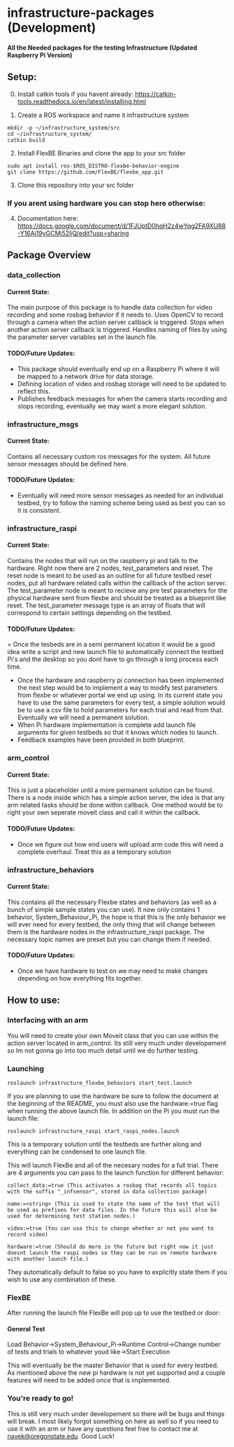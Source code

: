 # infrastructure-packages (Development)
#### All the Needed packages for the testing Infrastructure (Updated Raspberry Pi Version)


## Setup:

0. Install catkin tools if you havent already: https://catkin-tools.readthedocs.io/en/latest/installing.html

1. Create a ROS workspace and name it infrastructure system 
```
mkdir -p ~/infrastructure_system/src
cd ~/infrastructure_system/
catkin build
```
2. Install FlexBE Binaries and clone the app to your src folder
```
sudo apt install ros-$ROS_DISTRO-flexbe-behavior-engine
git clone https://github.com/FlexBE/flexbe_app.git 
```
3. Clone this repository into your src folder

### If you arent using hardware you can stop here otherwise:

4. Documentation here: https://docs.google.com/document/d/1FJUptD0hqH2z4wYqg2FA9XU88-Y16Aj19yGCMj52ljQ/edit?usp=sharing

## Package Overview

### data_collection

#### Current State:
The main purpose of this package is to handle data collection for video recording and some rosbag behavior if it needs to. Uses OpenCV to record through a camera when the action server callback is triggered. Stops when another action server callback is triggered. Handles naming of files by using the parameter server variables set in the launch file.

#### TODO/Future Updates:
- This package should eventually end up on a Raspberry Pi where it will be mapped to a network drive for data storage. 
- Defining location of video and rosbag storage will need to be updated to reflect this.
- Publishes feedback messages for when the camera starts recording and stops recording, eventually we may want a more elegant solution.

### infrastructure_msgs

#### Current State:
Contains all necessary custom ros messages for the system. All future sensor messages should be defined here.

#### TODO/Future Updates:
- Eventually will need more sensor messages as needed for an individual testbed, try to follow the naming scheme being used as best you can so it is consistent.

### infrastructure_raspi

#### Current State:
Contains the nodes that will run on the raspberry pi and talk to the hardware. Right now there are 2 nodes, test_parameters and reset. The reset node is meant to be used as an outline for all future testbed reset nodes, put all hardware related calls within the callback of the action server. The test_parameter node is meant to recieve any pre test parameters for the physical hardware sent from flexbe and should be treated as a blueprint like reset. The test_parameter message type is an array of floats that will correspond to certain settings depending on the testbed.

#### TODO/Future Updates:
= Once the tesbeds are in a semi permanent location it would be a good idea write a script and new launch file to automatically connect the testbed Pi's and the desktop so you dont have to go through a long process each time.
- Once the hardware and raspberry pi connection has been implemented the next step would be to implement a way to modify test parameters from flexbe or whatever portal we end up using. In its current state you have to use the same parameters for every test, a simple solution would be to use a csv file to hold parameters for each trial and read from that. Eventually we will need a permanent solution.
- When Pi hardware implementation is complete add launch file arguments for given testbeds so that it knows which nodes to launch.
- Feedback examples have been provided in both blueprint.

### arm_control

#### Current State:
This is just a placeholder until a more permanent solution can be found. There is a node inside which has a simple action server, the idea is that any arm related tasks should be done within callback. One method would be to right your own seperate moveit class and call it within the callback. 

#### TODO/Future Updates:
- Once we figure out how end users will upload arm code this will need a complete overhaul. Treat this as a temporary solution

### infrastructure_behaviors

#### Current State:
This contains all the necessary Flexbe states and behaviors (as well as a bunch of simple sample states you can use). It now only contains 1 behavior, System_Behaviour_Pi, the hope is that this is the only behavior we will ever need for every testbed, the only thing that will change between them is the hardware nodes in the infrastructure_raspi package. The necessary topic names are preset but you can change them if needed.  

#### TODO/Future Updates:
- Once we have hardware to test on we may need to make changes depending on how everything fits together.

## How to use:
### Interfacing with an arm
You will need to create your own Moveit class that you can use within the action server located in arm_control. Its still very much under developement so Im not gonna go into too much detail until we do further testing.
    
### Launching 
```
roslaunch infrastructure_flexbe_behaviors start_test.launch 

```
If you are planning to use the hardware be sure to follow the document at the beginning of the README, you must also use the hardware:=true flag when running the above launch file. In addition on the Pi you must run the launch file:
```
roslaunch infrastructure_raspi start_raspi_nodes.launch

```
This is a temporary solution until the testbeds are further along and everything can be condensed to one launch file.

This will launch FlexBe and all of the necesary nodes for a full trial. There are 4 arguments you can pass to the launch function for different behavior:
```
collect_data:=true (This activates a rosbag that records all topics with the suffix "_infsensor", stored in data collection package)

name:=<string> (This is used to state the name of the test that will be used as prefixes for data files. In the future this will also be used for determining test station nodes.)
  
video:=true (You can use this to change whether or not you want to record video)
  
hardware:=true (Should do more in the future but right now it just doesnt launch the raspi nodes so they can be run on remote hardware with another launch file.)
```
They automatically default to false so you have to explicitly state them if you wish to use any combination of these.


### FlexBE
After running the launch file FlexBe will pop up to use the testbed or door:

#### General Test
Load Behavior->System_Behaviour_Pi->Runtime Control->Change number of tests and trials to whatever youd like->Start Execution

This will eventually be the master Behavior that is used for every testbed. As mentioned above the new pi hardware is not yet supported and a couple features will need to be added once that is implemented.

### You're ready to go!
This is still very much under developement so there will be bugs and things will break. I most likely forgot something on here as well so if you need to use it with an arm or have any questions feel free to contact me at navek@oregonstate.edu. Good Luck!
